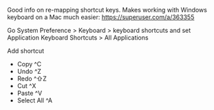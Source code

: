 Good info on re-mapping shortcut keys. Makes working with Windows keyboard on a Mac much easier:
https://superuser.com/a/363355

Go System Preference > Keyboard > keyboard shortcuts and set Application Keyboard Shortcuts > All Applications

Add shortcut
* Copy ^C
* Undo ^Z
* Redo ^⇧Z
* Cut ^X
* Paste ^V
* Select All ^A
